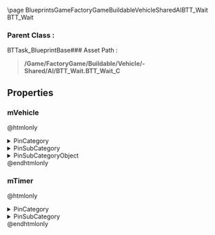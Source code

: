\page BlueprintsGameFactoryGameBuildableVehicleSharedAIBTT_Wait BTT_Wait
### Parent Class :
BTTask_BlueprintBase### Asset Path :
<b><blockquote>/Game/FactoryGame/Buildable/Vehicle/-Shared/AI/BTT_Wait.BTT_Wait_C</blockquote></b>
## Properties

### mVehicle
@htmlonly
<details>
 <summary>PinCategory</summary>
<blockquote>Object</blockquote>
</details>
<details>
 <summary>PinSubCategory</summary>
<blockquote>Object</blockquote>
</details>
<details>
 <summary>PinSubCategoryObject</summary>
<b><a href="_class_script_f_g_wheeled_vehicle.html"><blockquote>FGWheeledVehicle</blockquote></a></b>
</details>
@endhtmlonly

### mTimer
@htmlonly
<details>
 <summary>PinCategory</summary>
<blockquote>float</blockquote>
</details>
<details>
 <summary>PinSubCategory</summary>
<blockquote>float</blockquote>
</details>
@endhtmlonly

